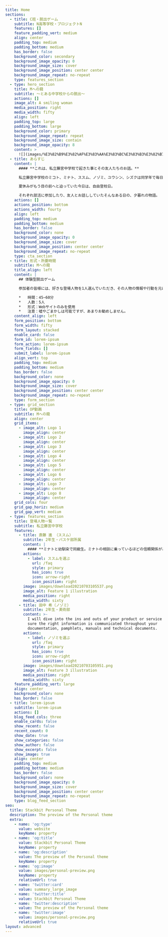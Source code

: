 ```yaml
---
title: Home
sections:
  - title: C班・脱出ゲーム
    subtitle: N高等学校・プロジェクトN
    features: []
    feature_padding_vert: medium
    align: center
    padding_top: medium
    padding_bottom: medium
    has_border: false
    background_color: secondary
    background_image_opacity: 0
    background_image_size: cover
    background_image_position: center center
    background_image_repeat: no-repeat
    type: features_section
  - type: hero_section
    title: Mへの餞
    subtitle: 〜とある中学校からの脱出〜
    actions: []
    image_alt: A smiling woman
    media_position: right
    media_width: fifty
    align: left
    padding_top: large
    padding_bottom: large
    background_color: primary
    background_image_repeat: repeat
    background_image_size: contain
    background_image_opacity: 8
    content: >
      ![](images/%E3%82%B9%E3%82%AF%E3%83%AA%E3%83%BC%E3%83%B3%E3%82%B7%E3%83%A7%E3%83%83%E3%83%88%202021-09-08%2010.46.48-83659783.png)
  - title: あらすじ
    content: |
      #### **これは、私立藤宮中学校で起きた事とその友人たちのお話。**

      私立藤宮中学校のミコト、ミナト、ススム、ノゾミ、ユウシン、シズクは同学年で毎日一緒に帰るほど仲が良かった。

      夏休みがもう目の前へと迫っていた今日は、自由登校日。

      それぞれ部活に参加したり、友人とお話ししていたそんなある日の、夕暮れの物語。
    actions: []
    actions_position: bottom
    actions_width: fourty
    align: left
    padding_top: medium
    padding_bottom: medium
    has_border: false
    background_color: none
    background_image_opacity: 0
    background_image_size: cover
    background_image_position: center center
    background_image_repeat: no-repeat
    type: cta_section
  - title: 形式・所要時間
    subtitle: Mへの餞
    title_align: left
    content: |
      ## 体験型脱出ゲーム

      参加者の皆様には、好きな登場人物を1人選んでいただき、その人物の情報や行動を元に謎を解明していただきます。

      *   時間：45~60分
      *   人数：5人
      *   形式：Webサイトのみを使用
      *   注意：嘘やごまかしは可能ですが、あまりお勧めしません。
    content_align: left
    form_position: bottom
    form_width: fifty
    form_layout: stacked
    enable_card: false
    form_id: lorem-ipsum
    form_action: lorem-ipsum
    form_fields: []
    submit_label: lorem-ipsum
    align_vert: top
    padding_top: medium
    padding_bottom: medium
    has_border: false
    background_color: none
    background_image_opacity: 0
    background_image_size: cover
    background_image_position: center center
    background_image_repeat: no-repeat
    type: form_section
  - type: grid_section
    title: OP動画
    subtitle: Mへの餞
    align: center
    grid_items:
      - image_alt: Logo 1
        image_align: center
      - image_alt: Logo 2
        image_align: center
      - image_alt: Logo 3
        image_align: center
      - image_alt: Logo 4
        image_align: center
      - image_alt: Logo 5
        image_align: center
      - image_alt: Logo 6
        image_align: center
      - image_alt: Logo 7
        image_align: center
      - image_alt: Logo 8
        image_align: center
    grid_cols: four
    grid_gap_horiz: medium
    grid_gap_vert: medium
  - type: features_section
    title: 登場人物一覧
    subtitle: 私立藤宮中学校
    features:
      - title: 斎藤 進 （ススム）
        subtitle: 2年生・バスケ部所属
        content: |
          #### **ミナトと幼馴染で同級生。ミナトの相談に乗っているほどの信頼関係がある。**
        actions:
          - label: ススムを選ぶ
            url: /faq
            style: primary
            has_icon: true
            icon: arrow-right
            icon_position: right
        image: images/download20210703105537.png
        image_alt: Feature 1 illustration
        media_position: right
        media_width: sixty
      - title: 田中 希（ノゾミ）
        subtitle: 2年生・美術部
        content: >-
          I will dive into the ins and outs of your product or service and make
          sure the right information is communicated throughout your
          documentation, pamphlets, manuals and technical documents.
        actions:
          - label: ノゾミを選ぶ
            url: /faq
            style: primary
            has_icon: true
            icon: arrow-right
            icon_position: right
        image: images/download20210703105951.png
        image_alt: Feature 3 illustration
        media_position: right
        media_width: sixty
    feature_padding_vert: large
    align: center
    background_color: none
    has_border: false
  - title: lorem-ipsum
    subtitle: lorem-ipsum
    actions: []
    blog_feed_cols: three
    enable_cards: false
    show_recent: false
    recent_count: 0
    show_date: true
    show_categories: false
    show_author: false
    show_excerpt: false
    show_image: true
    align: center
    padding_top: medium
    padding_bottom: medium
    has_border: false
    background_color: none
    background_image_opacity: 0
    background_image_size: cover
    background_image_position: center center
    background_image_repeat: no-repeat
    type: blog_feed_section
seo:
  title: Stackbit Personal Theme
  description: The preview of the Personal theme
  extra:
    - name: 'og:type'
      value: website
      keyName: property
    - name: 'og:title'
      value: Stackbit Personal Theme
      keyName: property
    - name: 'og:description'
      value: The preview of the Personal theme
      keyName: property
    - name: 'og:image'
      value: images/personal-preview.png
      keyName: property
      relativeUrl: true
    - name: 'twitter:card'
      value: summary_large_image
    - name: 'twitter:title'
      value: Stackbit Personal Theme
    - name: 'twitter:description'
      value: The preview of the Personal theme
    - name: 'twitter:image'
      value: images/personal-preview.png
      relativeUrl: true
layout: advanced
---
```

